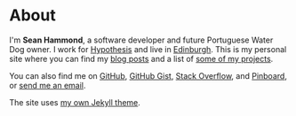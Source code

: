 About
=====

I'm **Sean Hammond**, a software developer and future Portuguese Water Dog owner.
I work for <a href="https://hypothes.is/">Hypothesis</a> and live in
<a href="https://en.wikipedia.org/wiki/Edinburgh">Edinburgh</a>.
This is my personal site where you can find my [blog posts](/) and
a list of [some of my projects](/projects).

You can also find me on [GitHub](https://github.com/seanh),
[GitHub Gist](https://gist.github.com/seanh),
[Stack Overflow](https://stackoverflow.com/users/1175266),
and [Pinboard](https://pinboard.in/u:seanh),
or [send me an email](&#109;ai&#x6C;&#x74;&#x6F;:&#x68;&#x65;&#108;&#108;o&#64;&#115;&#x65;a&#110;h&#46;&#99;&#x63;).

The site uses [my own Jekyll theme](https://seanh.github.io/jekyll-theme-seanh/).

